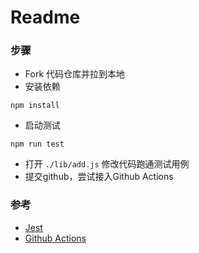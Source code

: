 # Readme

### 步骤

* Fork 代码仓库并拉到本地
* 安装依赖

```
npm install
```
* 启动测试

```
npm run test
```

* 打开 `./lib/add.js` 修改代码跑通测试用例 
* 提交github，尝试接入Github Actions

### 参考

* [Jest](https://jestjs.io/zh-Hans/)
* [Github Actions](https://docs.github.com/cn/actions)